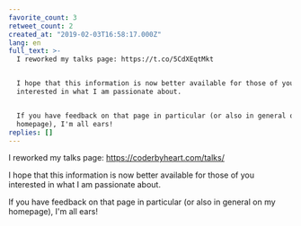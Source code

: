 ```yaml
---
favorite_count: 3
retweet_count: 2
created_at: "2019-02-03T16:58:17.000Z"
lang: en
full_text: >-
  I reworked my talks page: https://t.co/5CdXEqtMkt


  I hope that this information is now better available for those of you
  interested in what I am passionate about. 


  If you have feedback on that page in particular (or also in general on my
  homepage), I'm all ears!
replies: []
---
```


I reworked my talks page: <https://coderbyheart.com/talks/>

I hope that this information is now better available for those of you interested
in what I am passionate about.

If you have feedback on that page in particular (or also in general on my
homepage), I'm all ears!
